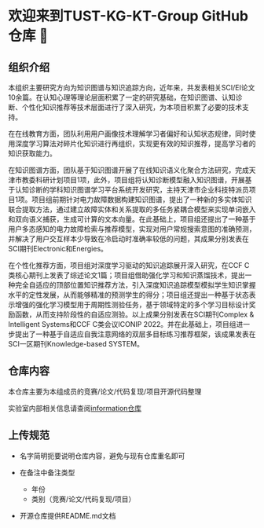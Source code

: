 <!--

**Here are some ideas to get you started:**

🙋‍♀️ A short introduction - what is your organization all about?
🌈 Contribution guidelines - how can the community get involved?
👩‍💻 Useful resources - where can the community find your docs? Is there anything else the community should know?
🍿 Fun facts - what does your team eat for breakfast?
🧙 Remember, you can do mighty things with the power of [Markdown](https://docs.github.com/github/writing-on-github/getting-started-with-writing-and-formatting-on-github/basic-writing-and-formatting-syntax)
-->

# 欢迎来到TUST-KG-KT-Group GitHub仓库 👋

## 组织介绍
本组织主要研究方向为知识图谱与知识追踪方向，近年来，共发表相关SCI/EI论文10余篇。在认知心理等理论层面积累了一定的研究基础，在知识图谱、认知诊断、个性化知识推荐等技术层面进行了深入研究，为本项目积累了必要的技术支持。  

在在线教育方面，团队利用用户画像技术理解学习者偏好和认知状态规律，同时使用深度学习算法对碎片化知识进行再组织，实现更有效的知识推荐，提高学习者的知识获取能力。  

在知识图谱方面，团队基于知识图谱开展了在线知识语义化聚合方法研究，完成天津市教委科研计划项目1项，此外，项目组将认知诊断模型融入知识图谱，开展基于认知诊断的学科知识图谱学习平台系统开发研究，主持天津市企业科技特派员项目1项。项目组前期针对电力故障数据构建知识图谱，提出了一种新的多实体知识联合提取方法，通过建立故障实体和关系提取的多任务紧耦合模型来实现单词嵌入和双向语义捕获，生成可计算的文本向量。在此基础上，项目组还提出了一种基于用户多态感知的电力故障检索与推荐模型，实现对用户常规搜索意图的准确预测，并解决了用户交互样本少导致在冷启动时准确率较低的问题，其成果分别发表在SCI期刊Electronic和Energies。  

在个性化推荐方面，项目组对深度学习驱动的知识追踪展开深入研究，在CCF C类核心期刊上发表了综述论文1篇；项目组借助强化学习和知识蒸馏技术，提出一种完全自适应的顶部位置知识推荐方法，引入深度知识追踪模型模拟学生知识掌握水平的定性发展，从而能够精准的预测学生的得分；项目组还提出一种基于状态表示增强的强化学习模型用于周期性测验任务，基于领域特定的多个学习目标设计奖励函数，从而支持阶段性的自适应测验。以上成果分别发表在SCI期刊Complex & Intelligent Systems和CCF C类会议ICONIP 2022。并在此基础上，项目组进一步提出了一种基于自适应自我注意网络的双层多目标练习推荐框架，该成果发表在SCI一区期刊Knowledge-based SYSTEM。  

## 仓库内容
本仓库主要为本组成员的竞赛/论文/代码复现/项目开源代码整理  

实验室内部相关信息请查阅[information仓库](https://github.com/TUST-KG-KT-group/information)  

## 上传规范

- 名字简明扼要说明仓库内容，避免与现有仓库重名即可

- 在备注中备注类型
  - 年份
  - 类别（竞赛/论文/代码复现/项目）
  
- 开源仓库提供README.md文档

